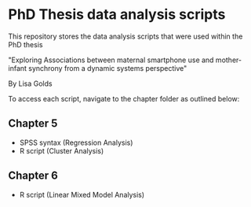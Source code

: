 # PhD Thesis data analysis scripts
This repository stores the data analysis scripts that were used within the PhD thesis 

"Exploring Associations between maternal smartphone use and mother-infant synchrony from a dynamic systems perspective"

By Lisa Golds

To access each script, navigate to the chapter folder as outlined below:

## Chapter 5
* SPSS syntax (Regression Analysis)
* R script (Cluster Analysis)
  
## Chapter 6
* R script (Linear Mixed Model Analysis)
